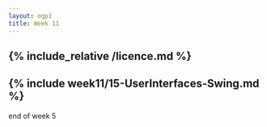 ```yaml
---
layout: ogp1
title: Week 11
---
```

{% include_relative /licence.md %}
---
{% include week11/15-UserInterfaces-Swing.md %}
---
end of week 5